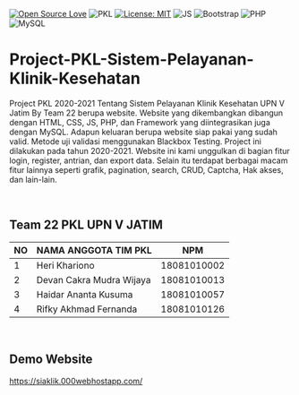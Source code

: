 [![Open Source Love](https://badges.frapsoft.com/os/v1/open-source.svg?style=flat)](https://github.com/ellerbrock/open-source-badges/)
![PKL](https://img.shields.io/badge/Project-PKL-blue?logo=github&color=%23F7DF1E)
[![License: MIT](https://img.shields.io/badge/License-MIT-blue.svg?style=flat&logo=github&color=9370DB)](https://github.com/devancakra/Project-PKL-Sistem-Pelayanan-Klinik-Kesehatan)
![JS](https://img.shields.io/badge/javascript%20-%23323330.svg?&style=flat&logo=javascript&logoColor=%23F7DF1E)
![Bootstrap](https://img.shields.io/badge/-Bootstrap-purple.svg?style=flat&logo=bootstrap&logoColor=white)
![PHP](https://img.shields.io/badge/-PHP-grey.svg?style=flat&logo=PHP&logoColor=white&color=6B8E23)
![MySQL](https://img.shields.io/badge/-MySQL-light.svg?style=flat&logo=mysql&logoColor=white&color=FF4500)

# Project-PKL-Sistem-Pelayanan-Klinik-Kesehatan
Project PKL 2020-2021 Tentang Sistem Pelayanan Klinik Kesehatan UPN V Jatim By Team 22 berupa website. Website yang dikembangkan dibangun dengan HTML, CSS, JS, PHP, dan Framework yang diintegrasikan juga dengan MySQL. Adapun keluaran berupa website siap pakai yang sudah valid. Metode uji validasi menggunakan Blackbox Testing. Project ini dilakukan pada tahun 2020-2021. Website ini kami unggulkan di bagian fitur login, register, antrian, dan export data. Selain itu terdapat berbagai macam fitur lainnya seperti grafik, pagination, search, CRUD, Captcha, Hak akses, dan lain-lain.

<br>

## Team 22 PKL UPN V JATIM
| NO | NAMA ANGGOTA TIM PKL | NPM |
| --- | --- | --- |
| 1 | Heri Khariono | 18081010002 |
| 2 | Devan Cakra Mudra Wijaya | 18081010013 |
| 3 | Haidar Ananta Kusuma | 18081010057 |
| 4 | Rifky Akhmad Fernanda | 18081010126 |

<br>

## Demo Website
https://siaklik.000webhostapp.com/

